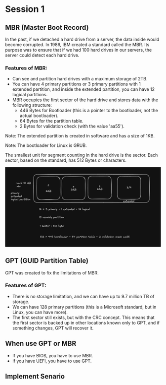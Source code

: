 # Session 1 
## MBR (Master Boot Record)
In the past, if we detached a hard drive from a server, the data inside would become corrupted. In 1986, IBM created a standard called the MBR. Its purpose was to ensure that if we had 100 hard drives in our servers, the server could detect each hard drive.

### Features of MBR:
- Can see and partition hard drives with a maximum storage of 2TB.
- You can have 4 primary partitions or 3 primary partitions with 1 extended partition, and inside the extended partition, you can have 12 logical partitions.
- MBR occupies the first sector of the hard drive and stores data with the following structure:
    - 446 Bytes for Bootloader (this is a pointer to the bootloader, not the actual bootloader).
    - 64 Bytes for the partition table.
    - 2 Bytes for validation check (with the value 'aa55').

Note: The extended partition is created in software and has a size of 1KB.

Note: The bootloader for Linux is GRUB.

The smallest unit for segment counting in the hard drive is the sector. Each sector, based on the standard, has 512 Bytes or characters.

![mbr](./assets/mbr.png)


## GPT (GUID Partition Table)
GPT was created to fix the limitations of MBR.

### Features of GPT:
- There is no storage limitation, and we can have up to 9.7 million TB of storage.
- We can have 128 primary partitions (this is a Microsoft standard, but in Linux, you can have more).
- The first sector still exists, but with the CRC concept. This means that the first sector is backed up in other locations known only to GPT, and if something changes, GPT will recover it.

## When use GPT or MBR
- If you have BIOS, you have to use MBR.
- If you have UEFI, you have to use GPT.

## Implement Senario


